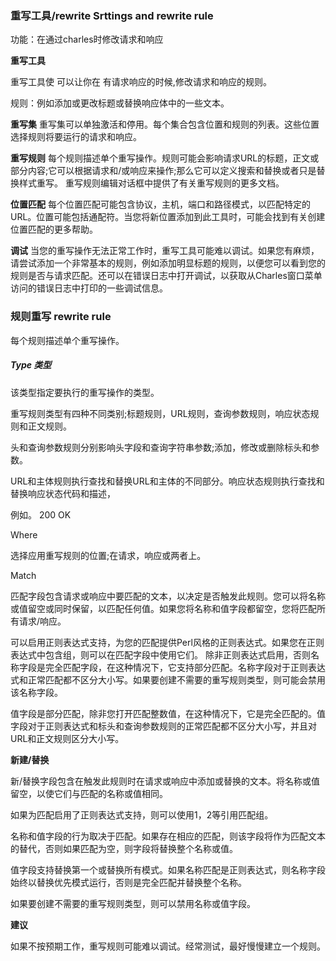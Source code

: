 ### 重写工具/rewrite Srttings and rewrite rule

功能：在通过charles时修改请求和响应

**重写工具**

重写工具使 可以让你在 有请求响应的时候,修改请求和响应的规则。

规则：例如添加或更改标题或替换响应体中的一些文本。

**重写集**
重写集可以单独激活和停用。每个集合包含位​​置和规则的列表。这些位置选择规则将要运行的请求和响应。

**重写规则**
每个规则描述单个重写操作。规则可能会影响请求URL的标题，正文或部分内容;它可以根据请求和/或响应来操作;那么它可以定义搜索和替换或者只是替换样式重写。
重写规则编辑对话框中提供了有关重写规则的更多文档。

**位置匹配**
每个位置匹配可能包含协议，主机，端口和路径模式，以匹配特定的URL。位置可能包括通配符。当您将新位置添加到此工具时，可能会找到有关创建位置匹配的更多帮助。

**调试**
当您的重写操作无法正常工作时，重写工具可能难以调试。如果您有麻烦，请尝试添加一个非常基本的规则，例如添加明显标题的规则，以便您可以看到您的规则是否与请求匹配。还可以在错误日志中打开调试，以获取从Charles窗口菜单访问的错误日志中打印的一些调试信息。



### 规则重写 rewrite rule

每个规则描述单个重写操作。

##### Type 类型

该类型指定要执行的重写操作的类型。

重写规则类型有四种不同类别;标题规则，URL规则，查询参数规则，响应状态规则和正文规则。

头和查询参数规则分别影响头字段和查询字符串参数;添加，修改或删除标头和参数。 

URL和主体规则执行查找和替换URL和主体的不同部分。响应状态规则执行查找和替换响应状态代码和描述，

例如。 200 OK

Where

选择应用重写规则的位置;在请求，响应或两者上。

Match

匹配字段包含请求或响应中要匹配的文本，以决定是否触发此规则。您可以将名称或值留空或同时保留，以匹配任何值。如果您将名称和值字段都留空，您将匹配所有请求/响应。

可以启用正则表达式支持，为您的匹配提供Perl风格的正则表达式。如果您在正则表达式中包含组，则可以在匹配字段中使用它们。
除非正则表达式启用，否则名称字段是完全匹配字段，在这种情况下，它支持部分匹配。名称字段对于正则表达式和正常匹配都不区分大小写。如果要创建不需要的重写规则类型，则可能会禁用该名称字段。

值字段是部分匹配，除非您打开匹配整数值，在这种情况下，它是完全匹配的。值字段对于正则表达式和标头和查询参数规则的正常匹配都不区分大小写，并且对URL和正文规则区分大小写。

**新建/替换**

新/替换字段包含在触发此规则时在请求或响应中添加或替换的文本。将名称或值留空，以使它们与匹配的名称或值相同。

如果为匹配启用了正则表达式支持，则可以使用$1，$2等引用匹配组。

名称和值字段的行为取决于匹配。如果存在相应的匹配，则该字段将作为匹配文本的替代，否则如果匹配为空，则字段将替换整个名称或值。

值字段支持替换第一个或替换所有模式。如果名称匹配是正则表达式，则名称字段始终以替换优先模式运行，否则是完全匹配并替换整个名称。

如果要创建不需要的重写规则类型，则可以禁用名称或值字段。

**建议**

如果不按预期工作，重写规则可能难以调试。经常测试，最好慢慢建立一个规则。